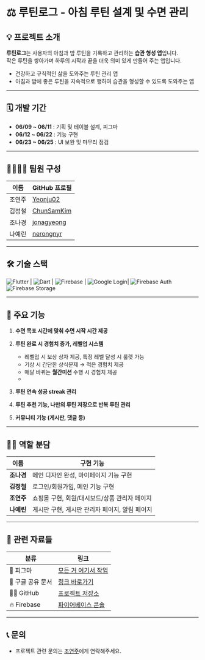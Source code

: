 # ⚖️ 루틴로그 - 아침 루틴 설계 및 수면 관리

## 💡 프로젝트 소개

**루틴로그**는 사용자의 아침과 밤 루틴을 기록하고 관리하는 **습관 형성 앱**입니다.  
작은 루틴을 쌓아가며 하루의 시작과 끝을 더욱 의미 있게 만들어 주는 앱입니다.

- 건강하고 규칙적인 삶을 도와주는 루틴 관리 앱  
- 아침과 밤에 좋은 루틴을 지속적으로 행하여 습관을 형성할 수 있도록 도와주는 앱

---

## 🗓 개발 기간

- **06/09 ~ 06/11** : 기획 및 테이블 설계, 피그마
- **06/12 ~ 06/22** : 기능 구현  
- **06/23 ~ 06/25** : UI 보완 및 마무리 점검

---

## 👨‍👩‍👦‍👦 팀원 구성

| 이름 | GitHub 프로필 |
|------|----------------|
| 조연주 | [Yeonju02](https://github.com/Yeonju02) |
| 김정철 | [ChunSamKim](https://github.com/ChunSamKim) |
| 조나경 | [jonagyeong](https://github.com/jonagyeong) |
| 나예린 | [nerongnyr](https://github.com/nerongnyr) |

---

## 🛠 기술 스택

![Flutter](https://img.shields.io/badge/Flutter-3.x-blue?logo=flutter) | ![Dart](https://img.shields.io/badge/Dart-3.x-blue?logo=dart) | ![Firebase](https://img.shields.io/badge/Firebase%20Firestore-NoSQL-yellow?logo=firebase) | ![Google Login](https://img.shields.io/badge/Google%20Login-blue?logo=google)| ![Firebase Auth](https://img.shields.io/badge/Firebase%20Auth-green?logo=firebase) ![Firebase Storage](https://img.shields.io/badge/Firebase%20Storage-orange?logo=firebase)

---

## 📱 주요 기능

1. **수면 목표 시간에 맞춰 수면 시작 시간 제공**
   
2. **루틴 완료 시 경험치 증가, 레벨업 시스템**
   - 레벨업 시 보상 상자 제공, 특정 레벨 달성 시 룰렛 가능
   - 기상 시 간단한 상식문제 → 적은 경험치 제공
   - 매달 바뀌는 **월간미션** 수행 시 경험치 제공
   - 
3. **루틴 연속 성공 streak 관리**
   
4. **루틴 추천 기능, 나만의 루틴 저장으로 반복 루틴 관리**
   
5. **커뮤니티 기능 (게시판, 댓글 등)**

---

## 👨‍💻 역할 분담

| 이름 | 구현 기능 |
|------|-----------|
| **조나경** | 메인 디자인 완성, 마이페이지 기능 구현 |
| **김정철** | 로그인/회원가입, 메인 기능 구현 |
| **조연주** | 쇼핑몰 구현, 회원/대시보드/상품 관리자 페이지 |
| **나예린** | 게시판 구현, 게시판 관리자 페이지, 알림 페이지 |

---

## 📂 관련 자료들

| 분류 | 링크 |
|------|------|
| 🎨 피그마 | [모든 거 여기서 작업](https://www.figma.com/file/example) |
| 📁 구글 공유 문서 | [링크 바로가기](https://drive.google.com/drive/folders/1qER8y17_Hqc0VLBOQrmFhK0u1yCShDEP) |
| 🧑‍💻 GitHub | [프로젝트 저장소](https://github.com/Yeonju02/flutter_project) |
| 🔥 Firebase | [파이어베이스 콘솔](https://console.firebase.google.com/project/routine-log-app/database?hl=ko&fbclid=CjwKCAjw5-CBhBIEiwAzfVywLg-tTt3pKOoc6nsbNkxDJUA-SeXcbzX_FKWW9oQdW7xNMERSLdKoRoCkOUoQAvD_BwE) |

---

## 📞 문의

- 프로젝트 관련 문의는 [조연주](https://github.com/Yeonju02)에게 연락해주세요.
